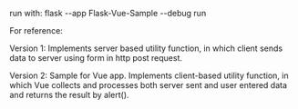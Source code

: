 run with: flask --app Flask-Vue-Sample --debug run

For reference:

Version 1: Implements server based utility function, in which client sends data to server using form in http post request.

Version 2: Sample for Vue app. Implements client-based utility function, in which Vue collects and processes both server sent and user entered data and returns the result by alert(). 
